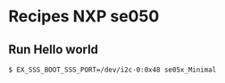 # Recipes NXP se050

## Run Hello world

```
$ EX_SSS_BOOT_SSS_PORT=/dev/i2c-0:0x48 se05x_Minimal
```
